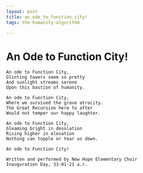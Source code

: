 ```yaml
---
layout: post
title: an_ode_to_function_city!
tags: the-humanity-algorithm

---
```

# An Ode to Function City!

    An ode to Function City,
    Glinting towers seem so pretty
    And sunlight streams serene
    Upon this bastion of humanity.

    An ode to Function City,
    Where we survived the grave atrocity.
    The Great Recursion here to after
    Would not temper our happy laughter.

    An ode to Function City,
    Gleaming bright in desolation
    Rising higher in elevation
    Nothing can topple or tear us down.

    An ode to Function City!

    Written and performed by New Hope Elementary Choir
    Inauguration Day, 33-01-21 a.r.